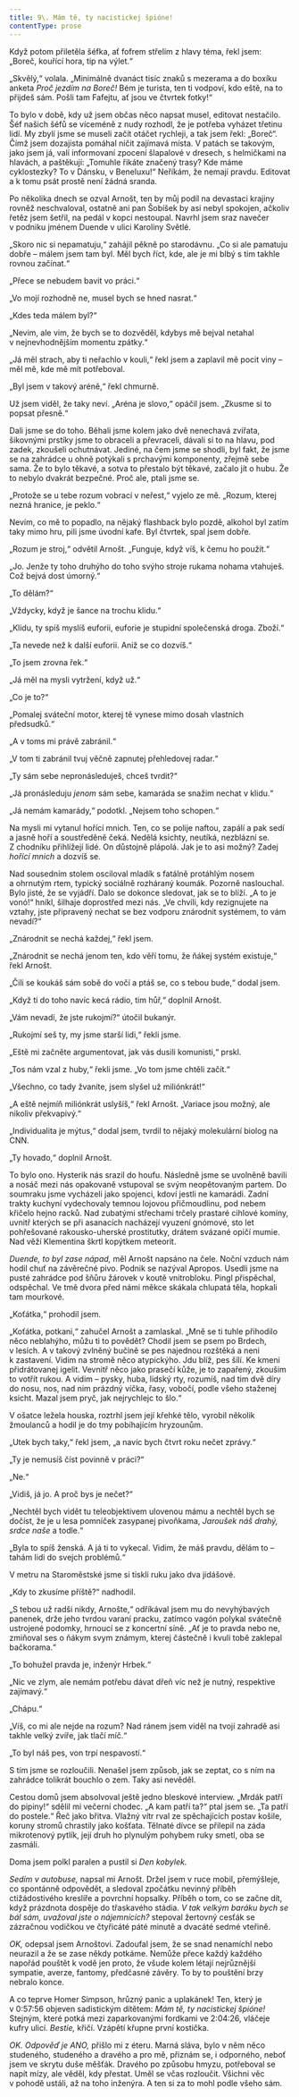 ```yaml
---
title: 9\. Mám tě, ty nacistickej špióne!
contentType: prose
---
```


Když potom přiletěla šéfka, ať fofrem střelím z hlavy téma, řekl jsem: „Boreč, kouřící hora, tip na výlet.“

„Skvělý,“ volala. „Minimálně dvanáct tisíc znaků s mezerama a do boxíku anketa _Proč jezdím na Boreč!_ Bém je turista, ten ti vodpoví, kdo eště, na to přijdeš sám. Pošli tam Fafejtu, ať jsou ve čtvrtek fotky!“

To bylo v době, kdy už jsem občas něco napsat musel, editovat nestačilo. Šéf našich šéfů se víceméně z nudy rozhodl, že je potřeba vyházet třetinu lidí. My zbylí jsme se museli začít otáčet rychleji, a tak jsem řekl: „Boreč“. Čímž jsem dozajista pomáhal ničit zajímavá místa. V patách se takovým, jako jsem já, valí informovaní zpocení šlapalové v dresech, s helmičkami na hlavách, a paštěkují: „Tomuhle řikáte značený trasy? Kde máme cyklostezky? To v Dánsku, v Beneluxu!“ Neříkám, že nemají pravdu. Editovat a k tomu psát prostě není žádná sranda.

Po několika dnech se ozval Arnošt, ten by můj podíl na devastaci krajiny rovněž neschvaloval, ostatně ani pan Šobíšek by asi nebyl spokojen, ačkoliv řetěz jsem šetřil, na pedál v kopci nestoupal. Navrhl jsem sraz navečer v podniku jménem Duende v ulici Karoliny Světlé.

„Skoro nic si nepamatuju,“ zahájil pěkně po starodávnu. „Co si ale pamatuju dobře – málem jsem tam byl. Měl bych říct, kde, ale je mi blbý s tim takhle rovnou začínat.“

„Přece se nebudem bavit vo práci.“

„Vo mojí rozhodně ne, musel bych se hned nasrat.“

„Kdes teda málem byl?“

„Nevim, ale vim, že bych se to dozvěděl, kdybys mě bejval netahal v nejnevhodnějším momentu zpátky.“

„Já měl strach, aby ti neřachlo v kouli,“ řekl jsem a zaplavil mě pocit viny – měl mě, kde mě mít potřeboval.

„Byl jsem v takový aréně,“ řekl chmurně.

Už jsem viděl, že taky neví. „Aréna je slovo,“ opáčil jsem. „Zkusme si to popsat přesně.“

Dali jsme se do toho. Běhali jsme kolem jako dvě nenechavá zvířata, šikovnými prstíky jsme to obraceli a převraceli, dávali si to na hlavu, pod zadek, zkoušeli ochutnávat. Jediné, na čem jsme se shodli, byl fakt, že jsme se na zahrádce u ohně potýkali s prchavými komponenty, zřejmě sebe sama. Že to bylo těkavé, a sotva to přestalo být těkavé, začalo jít o hubu. Že to nebylo dvakrát bezpečné. Proč ale, ptali jsme se.

„Protože se u tebe rozum vobrací v neřest,“ vyjelo ze mě. „Rozum, kterej nezná hranice, je peklo.“

Nevím, co mě to popadlo, na nějaký flashback bylo pozdě, alkohol byl zatím taky mimo hru, pili jsme úvodní kafe. Byl čtvrtek, spal jsem dobře.

„Rozum je stroj,“ odvětil Arnošt. „Funguje, když víš, k čemu ho použít.“

„Jo. Jenže ty toho druhýho do toho svýho stroje rukama nohama vtahuješ. Což bejvá dost úmorný.“

„To dělám?“

„Vždycky, když je šance na trochu klidu.“

„Klidu, ty spíš myslíš euforii, euforie je stupidní společenská dro­ga. Zboží.“

„Ta nevede než k další euforii. Aniž se co dozvíš.“

„To jsem zrovna řek.“

„Já měl na mysli vytržení, když už.“

„Co je to?“

„Pomalej sváteční motor, kterej tě vynese mimo dosah vlastních předsudků.“

„A v toms mi právě zabránil.“

„V tom ti zabránil tvuj věčně zapnutej přehledovej radar.“

„Ty sám sebe nepronásleduješ, chceš tvrdit?“

„Já pronásleduju _jenom_ sám sebe, kamaráda se snažim nechat v klidu.“

„Já nemám kamarády,“ podotkl. „Nejsem toho schopen.“

Na mysli mi vytanul hořící mnich. Ten, co se polije naftou, zapálí a pak sedí a jasně hoří a soustředěně čeká. Nedělá ksichty, neutíká, nezblázní se. Z chodníku přihlížejí lidé. On důstojně plápolá. Jak je to asi možný? Zadej _hořící mnich_ a dozvíš se.

Nad sousedním stolem osciloval mladík s fatálně protáhlým nosem a ohrnutým rtem, typický sociálně rozháraný koumák. Pozorně naslouchal. Bylo jisté, že se vyjádří. Dalo se dokonce sledovat, jak se to blíží. „A to je vonó!“ hníkl, šilhaje doprostřed mezi nás. „Ve chvíli, kdy rezignujete na vztahy, jste připravený nechat se bez vodporu znárodnit systémem, to vám nevadí?“

„Znárodnit se nechá každej,“ řekl jsem.

„Znárodnit se nechá jenom ten, kdo věří tomu, že ňákej systém existuje,“ řekl Arnošt.

„Čili se koukáš sám sobě do vočí a ptáš se, co s tebou bude,“ dodal jsem.

„Když ti do toho navíc kecá rádio, tim hůř,“ doplnil Arnošt.

„Vám nevadí, že jste rukojmí?“ útočil bukanýr.

„Rukojmí seš ty, my jsme starší lidi,“ řekli jsme.

„Eště mi začněte argumentovat, jak vás dusili komunisti,“ prskl.

„Tos nám vzal z huby,“ řekli jsme. „Vo tom jsme chtěli začít.“

„Všechno, co tady žvaníte, jsem slyšel už miliónkrát!“

„A eště nejmíň miliónkrát uslyšíš,“ řekl Arnošt. „Variace jsou možný, ale nikoliv překvapivý.“

„Individualita je mýtus,“ dodal jsem, tvrdil to nějaký molekulární biolog na CNN.

„Ty hovado,“ doplnil Arnošt.

To bylo ono. Hysterik nás srazil do houfu. Následně jsme se uvolněně bavili a nosáč mezi nás opakovaně vstupoval se svým neopětovaným partem. Do soumraku jsme vycházeli jako spojenci, kdoví jestli ne kamarádi. Zadní trakty kuchyní vydechovaly temnou lojovou přičmoudlinu, pod nebem křičelo hejno racků. Nad zubatými střechami trčely prastaré cihlové komíny, uvnitř kterých se při asanacích nacházejí vyuzení gnómové, sto let pohřešované rakousko-uherské prostitutky, drátem svázané opičí mumie. Nad věží Klementina škrtl kopýtkem meteorit.

_Duende, to byl zase nápad,_ měl Arnošt napsáno na čele. Noční vzduch nám hodil chuť na závěrečné pivo. Podnik se nazýval Apropos. Usedli jsme na pusté zahrádce pod šňůru žárovek v koutě vnitrobloku. Pingl přispěchal, odspěchal. Ve tmě dvora před námi měkce skákala chlupatá těla, hopkali tam mourkové.

„Koťátka,“ prohodil jsem.

„Koťátka, potkani,“ zahučel Arnošt a zamlaskal. „Mně se ti tuhle přihodilo něco neblahýho, můžu ti to povědět? Chodil jsem se psem po Brdech, v lesích. A v takový zvlněný bučině se pes najednou rozštěká a neni k zastavení. Vidim na stromě něco atypickýho. Jdu blíž, pes šílí. Ke kmeni přidrátovanej igelit. Vevnitř něco jako prasečí kůže, je to zapařený, zkoušim to votřít rukou. A vidim – pysky, huba, lidský rty, rozumíš, nad tim dvě díry do nosu, nos, nad nim prázdný víčka, řasy, vobočí, podle všeho staženej ksicht. Mazal jsem pryč, jak nejrychlejc to šlo.“

V ošatce ležela houska, roztrhl jsem její křehké tělo, vyrobil několik žmoulanců a hodil je do tmy pobíhajícím hryzounům.

„Utek bych taky,“ řekl jsem, „a navíc bych čtvrt roku nečet zprávy.“

„Ty je nemusíš číst povinně v práci?“

„Ne.“

„Vidiš, já jo. A proč bys je nečet?“

„Nechtěl bych vidět tu teleobjektivem ulovenou mámu a nechtěl bych se dočíst, že je u lesa pomníček zasypanej pivoňkama, _Jaroušek náš drahý, srdce naše_ a todle.“

„Byla to spíš ženská. A já ti to vykecal. Vidim, že máš pravdu, dělám to – tahám lidi do svejch problémů.“

V metru na Staroměstské jsme si tiskli ruku jako dva jidášové.

„Kdy to zkusíme příště?“ nadhodil.

„S tebou už radši nikdy, Arnošte,“ odříkával jsem mu do nevyhýbavých panenek, drže jeho tvrdou varaní pracku, zatímco vagón polykal svátečně ustrojené podomky, hrnoucí se z koncertní síně. „Ať je to pravda nebo ne, zmiňoval ses o ňákym svym známym, kterej částečně i kvuli tobě zaklepal bačkorama.“

„To bohužel pravda je, inženýr Hrbek.“

„Nic ve zlym, ale nemám potřebu dávat dřeň víc než je nutný, respektive zajímavý.“

„Chápu.“

„Víš, co mi ale nejde na rozum? Nad ránem jsem viděl na tvojí zahradě asi takhle velký zvíře, jak tlačí míč.“

„To byl náš pes, von trpí nespavostí.“

S tím jsme se rozloučili. Nenašel jsem způsob, jak se zeptat, co s ním na zahrádce tolikrát bouchlo o zem. Taky asi nevěděl.

Cestou domů jsem absolvoval ještě jedno bleskové interview. „Mrdák patří do pipiny!“ sdělil mi večerní chodec. „A kam patří ta?“ ptal jsem se. „Ta patří do postele.“ Řeč jako břitva. Vlažný vítr rval ze spěchajících postav košile, koruny stromů chrastily jako košťata. Tělnaté dívce se přilepil na záda mikrotenový pytlík, její druh ho plynulým pohybem ruky smetl, oba se zasmáli.

Doma jsem polkl paralen a pustil si _Den kobylek._

_Sedím v autobuse,_ napsal mi Arnošt. Držel jsem v ruce mobil, přemýšleje, co spontánně odpovědět, a sledoval zpočátku nevinný příběh ctižádostivého kreslíře a povrchní hopsalky. Příběh o tom, co se začne dít, když prázdnota dospěje do třaskavého stádia. _V tak velkým baráku bych se bál sám, uvažoval jste o nájemnících?_ stepoval žertovný cesťák se zázračnou vodičkou ve čtyřicáté páté minutě a dvacáté sedmé vteřině.

_OK,_ odepsal jsem Arnoštovi. Zadoufal jsem, že se snad nenamíchl nebo neurazil a že se zase někdy potkáme. Nemůže přece každý každého napořád pouštět k vodě jen proto, že všude kolem létají nejrůznější sympatie, averze, fantomy, předčasné závěry. To by to pouštění brzy nebralo konce.

A co teprve Homer Simpson, hrůzný panic a uplakánek! Ten, který je v 0:57:56 objeven sadistickým dítětem: _Mám tě, ty nacistickej špióne!_ Stejným, které potká mezi zaparkovanými fordkami ve 2:04:26, vláčeje kufry ulicí. _Bestie,_ křičí. Vzápětí křupne první kostička.

_OK. Odpověď je ANO,_ přišlo mi z éteru. Marná sláva, bylo v něm něco studeného, studeného a dravého a pro mě, přiznám se, i odporného, neboť jsem ve skrytu duše měšťák. Dravého po způsobu hmyzu, potřeboval se napít mízy, ale věděl, kdy přestat. Uměl se včas rozloučit. Všichni věc v pohodě ustáli, až na toho inženýra. A ten si za to mohl podle všeho sám.

